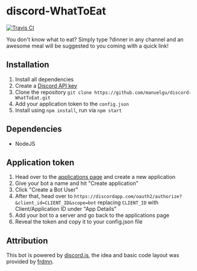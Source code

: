 # discord-WhatToEat

[![Travis CI](https://api.travis-ci.org/manuelgu/discord-WhatToEat.svg)](https://travis-ci.org/manuelgu/discord-WhatToEat)

You don't know what to eat? Simply type ?dinner in any channel and an awesome meal will be suggested to you coming with a quick link!

## Installation
1. Install all dependencies
2. Create a [Discord API key](https://discordapp.com/developers/docs/intro#applications-aka-apps)
3. Clone the repository `git clone https://github.com/manuelgu/discord-WhatToEat.git`
4. Add your application token to the `config.json`  
5. Install using `npm install`, run via `npm start`

## Dependencies
- NodeJS

## Application token
1. Head over to the [applications page](https://discordapp.com/developers/applications/me#top) and create a new application
2. Give your bot a name and hit "Create application"
3. Click "Create a Bot User"
4. After that, head over to `https://discordapp.com/oauth2/authorize?&client_id=CLIENT_ID&scope=bot` replacing `CLIENT_ID` with Client/Application ID under "App Details"
5. Add your bot to a server and go back to the applications page
6. Reveal the token and copy it to your config.json file


## Attribution
This bot is powered by [discord.js](https://github.com/hydrabolt/discord.js), the idea and basic code layout was provided by [frdmn](https://github.com/frdmn).
